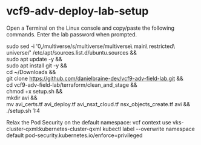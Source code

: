 # vcf9-adv-deploy-lab-setup

Open a Terminal on the Linux console and copy/paste the following commands. Enter the lab password when prompted.

sudo sed -i '0,/multiverse/s/multiverse/multiverse\ main\ restricted\ universe/' /etc/apt/sources.list.d/ubuntu.sources && \
sudo apt update -y && \
sudo apt install git -y && \
cd ~/Downloads && \
git clone https://github.com/danielbraine-dev/vcf9-adv-field-lab.git && \
cd vcf9-adv-field-lab/terraform/clean_and_stage && \
chmod +x setup.sh && \
mkdir avi && \
mv avi_certs.tf avi_deploy.tf avi_nsxt_cloud.tf nsx_objects_create.tf avi && \
./setup.sh 1:4

Relax the Pod Security on the default namespace:
vcf context use vks-cluster-qxml:kubernetes-cluster-qxml
kubectl label --overwrite namespace default pod-security.kubernetes.io/enforce=privileged
